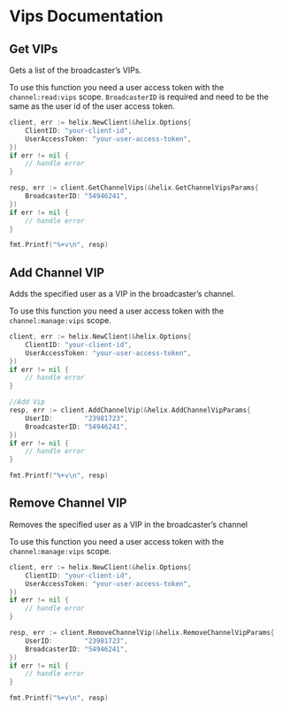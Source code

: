 # Vips Documentation

## Get VIPs

Gets a list of the broadcaster’s VIPs.

To use this function you need a user access token with the `channel:read:vips` scope.
`BroadcasterID` is required and need to be the same as the user id of the user access token.

```go
client, err := helix.NewClient(&helix.Options{
    ClientID: "your-client-id",
    UserAccessToken: "your-user-access-token",
})
if err != nil {
    // handle error
}

resp, err := client.GetChannelVips(&helix.GetChannelVipsParams{
    BroadcasterID: "54946241",
})
if err != nil {
    // handle error
}

fmt.Printf("%+v\n", resp)
```

## Add Channel VIP

Adds the specified user as a VIP in the broadcaster’s channel.

To use this function you need a user access token with the `channel:manage:vips` scope.

```go
client, err := helix.NewClient(&helix.Options{
    ClientID: "your-client-id",
    UserAccessToken: "your-user-access-token",
})
if err != nil {
    // handle error
}

//Add Vip
resp, err := client.AddChannelVip(&helix.AddChannelVipParams{
    UserID:        "23981723",
    BroadcasterID: "54946241",
})
if err != nil {
    // handle error
}

fmt.Printf("%+v\n", resp)
```

## Remove Channel VIP

Removes the specified user as a VIP in the broadcaster’s channel

To use this function you need a user access token with the `channel:manage:vips` scope.

```go
client, err := helix.NewClient(&helix.Options{
    ClientID: "your-client-id",
    UserAccessToken: "your-user-access-token",
})
if err != nil {
    // handle error
}

resp, err := client.RemoveChannelVip(&helix.RemoveChannelVipParams{
    UserID:        "23981723",
    BroadcasterID: "54946241",
})
if err != nil {
    // handle error
}

fmt.Printf("%+v\n", resp)
```

